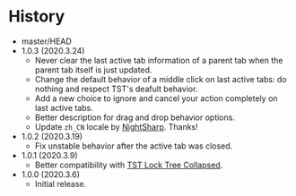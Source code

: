 # History

 - master/HEAD
 - 1.0.3 (2020.3.24)
   * Never clear the last active tab information of a parent tab when the parent tab itself is just updated.
   * Change the default behavior of a middle click on last active tabs: do nothing and respect TST's deafult behavior.
   * Add a new choice to ignore and cancel your action completely on last active tabs.
   * Better description for drag and drop behavior options.
   * Update `zh_CN` locale by [NightSharp](https://github.com/NightSharp). Thanks!
 - 1.0.2 (2020.3.19)
   * Fix unstable behavior after the active tab was closed.
 - 1.0.1 (2020.3.9)
   * Better compatibility with [TST Lock Tree Collapsed](https://addons.mozilla.org/firefox/addon/tst-lock-tree-collapsed/).
 - 1.0.0 (2020.3.6)
   * Initial release.
